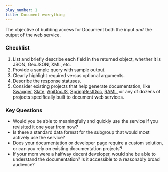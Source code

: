 ```yaml
---
play_number: 1
title: Document everything
---
```


The objective of building access for Document both the input *and* the output of the web service.  


### Checklist
1. List and briefly describe each field in the returned object, whether it is JSON, GeoJSON, XML, etc.
2. Provide a sample query with sample output.
3. Clearly highlight required versus optional arguments.
4. Describe the response statuses.
5. Consider existing projects that help generate documentation, like [Swagger](http://swagger.io/), [Slate](https://github.com/lord/slate), [ApiDocJS](http://apidocjs.com/), [SpringRestDoc](https://bitbucket.org/tritales/springrestdoc/overview), [RAML](http://raml.org/), or any of dozens of projects specifically built to document web services.

### Key Questions
- Would you be able to meaningfully and quickly use the service if you revisited it one year from now?
- Is there a standard data format for the subgroup that would most actively use the service?
- Does your documentation or developer page require a custom solution, or can you rely on existing documentation projects?
- If your mom were a halfway decent developer, would she be able to understand the documentation?  Is it accessible to a reasonably broad audience?
